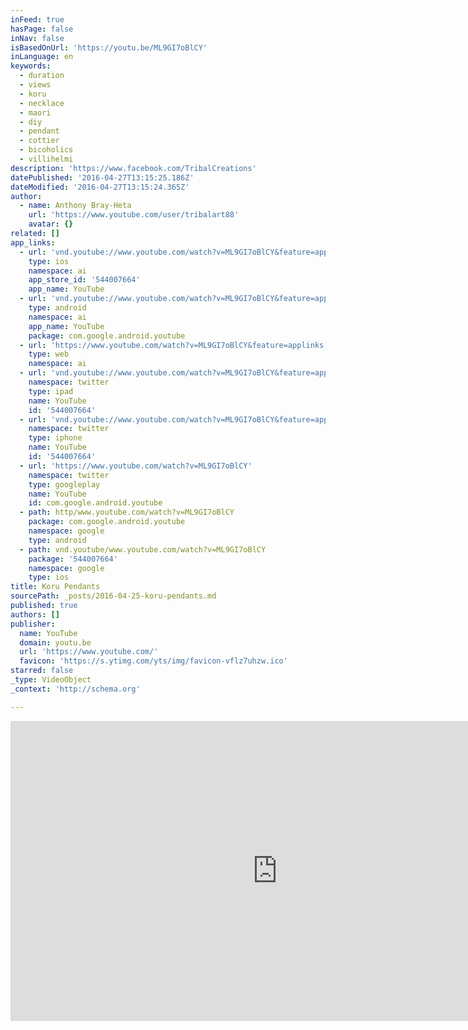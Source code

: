 ```yaml
---
inFeed: true
hasPage: false
inNav: false
isBasedOnUrl: 'https://youtu.be/ML9GI7oBlCY'
inLanguage: en
keywords:
  - duration
  - views
  - koru
  - necklace
  - maori
  - diy
  - pendant
  - cottier
  - bicoholics
  - villihelmi
description: 'https://www.facebook.com/TribalCreations'
datePublished: '2016-04-27T13:15:25.186Z'
dateModified: '2016-04-27T13:15:24.365Z'
author:
  - name: Anthony Bray-Heta
    url: 'https://www.youtube.com/user/tribalart88'
    avatar: {}
related: []
app_links:
  - url: 'vnd.youtube://www.youtube.com/watch?v=ML9GI7oBlCY&feature=applinks'
    type: ios
    namespace: ai
    app_store_id: '544007664'
    app_name: YouTube
  - url: 'vnd.youtube://www.youtube.com/watch?v=ML9GI7oBlCY&feature=applinks'
    type: android
    namespace: ai
    app_name: YouTube
    package: com.google.android.youtube
  - url: 'https://www.youtube.com/watch?v=ML9GI7oBlCY&feature=applinks'
    type: web
    namespace: ai
  - url: 'vnd.youtube://www.youtube.com/watch?v=ML9GI7oBlCY&feature=applinks'
    namespace: twitter
    type: ipad
    name: YouTube
    id: '544007664'
  - url: 'vnd.youtube://www.youtube.com/watch?v=ML9GI7oBlCY&feature=applinks'
    namespace: twitter
    type: iphone
    name: YouTube
    id: '544007664'
  - url: 'https://www.youtube.com/watch?v=ML9GI7oBlCY'
    namespace: twitter
    type: googleplay
    name: YouTube
    id: com.google.android.youtube
  - path: http/www.youtube.com/watch?v=ML9GI7oBlCY
    package: com.google.android.youtube
    namespace: google
    type: android
  - path: vnd.youtube/www.youtube.com/watch?v=ML9GI7oBlCY
    package: '544007664'
    namespace: google
    type: ios
title: Koru Pendants
sourcePath: _posts/2016-04-25-koru-pendants.md
published: true
authors: []
publisher:
  name: YouTube
  domain: youtu.be
  url: 'https://www.youtube.com/'
  favicon: 'https://s.ytimg.com/yts/img/favicon-vflz7uhzw.ico'
starred: false
_type: VideoObject
_context: 'http://schema.org'

---
```

<iframe src="https://cdn.embedly.com/widgets/media.html?src=https%3A%2F%2Fwww.youtube.com%2Fembed%2FML9GI7oBlCY%3Ffeature%3Doembed&amp;url=https%3A%2F%2Fwww.youtube.com%2Fwatch%3Fv%3DML9GI7oBlCY%26feature%3Dyoutu.be&amp;image=https%3A%2F%2Fi.ytimg.com%2Fvi%2FML9GI7oBlCY%2Fhqdefault.jpg&amp;key=b7d04c9b404c499eba89ee7072e1c4f7&amp;type=text%2Fhtml&amp;schema=youtube" width="854" height="480" scrolling="no" frameborder="0" allowfullscreen="" style=""></iframe>